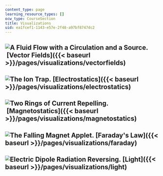 ```yaml
---
content_type: page
learning_resource_types: []
ocw_type: CourseSection
title: Visualizations
uid: ea1fcef1-1143-e57e-2f48-a97bf8747dc2
---
```


![A Fluid Flow with a Circulation and a Source.](/courses/physics/8-02-physics-ii-electricity-and-magnetism-spring-2007/visualizations/10divcurlThumb.jpg) [Vector Fields]({{< baseurl >}}/pages/visualizations/vectorfields)
-----------------------------------------------------------------------------------------------------------------------------------------------------------------------------------------------------------------------------

![The Ion Trap.](/courses/physics/8-02-physics-ii-electricity-and-magnetism-spring-2007/visualizations/23trapthumb.jpg) [Electrostatics]({{< baseurl >}}/pages/visualizations/electrostatics)
---------------------------------------------------------------------------------------------------------------------------------------------------------------------------------------------

![Two Rings of Current Repelling.](/courses/physics/8-02-physics-ii-electricity-and-magnetism-spring-2007/visualizations/16magForceRepThumb.jpg) [Magnetostatics]({{< baseurl >}}/pages/visualizations/magnetostatics)
----------------------------------------------------------------------------------------------------------------------------------------------------------------------------------------------------------------------

![The Falling Magnet Applet.](/courses/physics/8-02-physics-ii-electricity-and-magnetism-spring-2007/visualizations/14fallingmagthumb.jpg) [Faraday's Law]({{< baseurl >}}/pages/visualizations/faraday)
--------------------------------------------------------------------------------------------------------------------------------------------------------------------------------------------------------

![Electric Dipole Radiation Reversing.](/courses/physics/8-02-physics-ii-electricity-and-magnetism-spring-2007/visualizations/02smPtDipThumb.jpg) [Light]({{< baseurl >}}/pages/visualizations/light)
-----------------------------------------------------------------------------------------------------------------------------------------------------------------------------------------------------